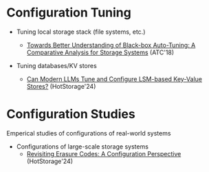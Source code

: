 # Configuration Tuning  

- Tuning local storage stack (file systems, etc.)
    - [Towards Better Understanding of Black-box Auto-Tuning: A Comparative Analysis for Storage Systems](https://www.usenix.org/system/files/conference/atc18/atc18-cao.pdf) (ATC'18)
 
- Tuning databases/KV stores 
    - [Can Modern LLMs Tune and Configure LSM-based Key-Value Stores?](https://dl.acm.org/doi/pdf/10.1145/3655038.3665954) (HotStorage'24)


# Configuration Studies  
Emperical studies of configurations of real-world systems

- Configurations of large-scale storage systems
    - [Revisiting Erasure Codes: A Configuration Perspective](https://dl.acm.org/doi/10.1145/3655038.3665951) (HotStorage'24)
